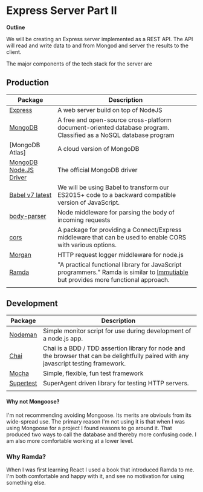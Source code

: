 
# Express Server Part II #

**Outline**



We will be creating an Express server implemented as a REST API. The API will read and write data to and from Mongod and server the results to the client.

The major components of the tech stack for the server are

Production
----------

|Package | Description |
| --- | --- |
| [Express](https://www.npmjs.com/package/express) | A web server build on top of NodeJS |
| [MongoDB](https://mongodb.com) | A free and open-source cross-platform document-oriented database program. Classified as a NoSQL database program |
| [MongoDB Atlas] | A cloud version of MongoDB |
| [MongoDB Node.JS Driver ](http://mongodb.github.io/node-mongodb-native/) | The official MongoDB driver |
| [Babel v7 latest](https://babeljs.io/docs/en/next/index.html) | We will be using Babel to transform our ES2015+ code to a backward compatible version of JavaScript. |
| [body-parser](https://www.npmjs.com/package/body-parser) | Node middleware for parsing the body of incoming requests |
| [cors](https://www.npmjs.com/package/cors) | A package for providing a Connect/Express middleware that can be used to enable CORS with various options. |
| [Morgan](https://www.npmjs.com/package/morgan) | HTTP request logger middleware for node.js |
| [Ramda](https://ramdajs.com/) | "A practical functional library for JavaScript programmers." Ramda is similar to [Immutiable](https://immutable-js.github.io/immutable-js/docs/#/) but provides more functional approach. |
|||


Development
----

|Package | Description |
| --- | --- |
| [Nodeman](https://www.npmjs.com/package/nodemon) | Simple monitor script for use during development of a node.js app. |
| [Chai](https://www.npmjs.com/package/chai) | Chai is a BDD / TDD assertion library for node and the browser that can be delightfully paired with any javascript testing framework. |
| [Mocha](https://www.npmjs.com/search?q=mocha) | Simple, flexible, fun test framework |
| [Supertest](https://www.npmjs.com/package/supertest) | SuperAgent driven library for testing HTTP servers. |
|||

#### Why not Mongoose?
I'm not recommending avoiding Mongoose. Its merits are obviouls from its wide-spread use. The primary reason I'm not using it is that when I was using Mongoose for a project I found reasons to go around it. That produced two ways to call the database and thereby more confusing code. I am also more comfortable working at a lower level.

### Why Ramda?
When I was first learning React I used a book that introduced Ramda to me. I'm both comfortable and happy with it, and see no motivation for using something else.

<div style="page-break-after: always;"></div>